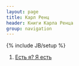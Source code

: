 ```yaml
---
layout: page
title: Карл Ренц
header: Книги Карла Ренца
group: navigation
---
```

{% include JB/setup %}

1. [Есть я? Я есть](1)
